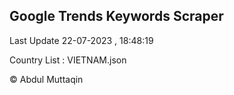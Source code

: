 

## Google Trends Keywords Scraper 
 
Last Update 22-07-2023 , 18:48:19

Country List :
VIETNAM.json



© Abdul Muttaqin 
